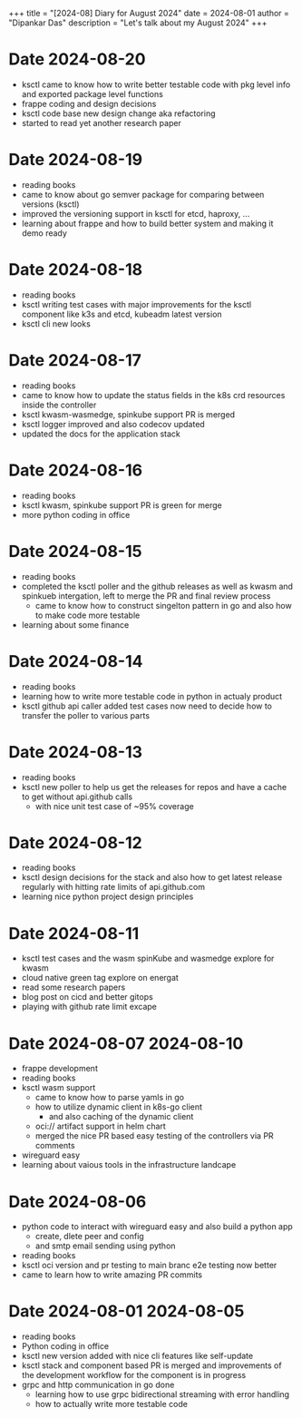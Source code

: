 +++
title = "[2024-08] Diary for August 2024"
date = 2024-08-01
author = "Dipankar Das"
description = "Let's talk about my August 2024"
+++

# Date 2024-08-20
* ksctl came to know how to write better testable code with pkg level info and exported package level functions
* frappe coding and design decisions
* ksctl code base new design change aka refactoring
* started to read yet another research paper

# Date 2024-08-19
* reading books
* came to know about go semver package for comparing between versions (ksctl)
* improved the versioning support in ksctl for etcd, haproxy, ...
* learning about frappe and how to build better system and making it demo ready

# Date 2024-08-18
* reading books
* ksctl writing test cases with major improvements for the ksctl component like k3s and etcd, kubeadm latest version 
* ksctl cli new looks

# Date 2024-08-17
* reading books
* came to know how to update the status fields in the k8s crd resources inside the controller
* ksctl kwasm-wasmedge, spinkube support PR is merged
* ksctl logger improved and also codecov updated
* updated the docs for the application stack

# Date 2024-08-16
* reading books
* ksctl kwasm, spinkube support PR is green for merge
* more python coding in office

# Date 2024-08-15
* reading books
* completed the ksctl poller and the github releases as well as kwasm and spinkueb intergation, left to merge the PR and final review process
  * came to know how to construct singelton pattern in go and also how to make code more testable
* learning about some finance

# Date 2024-08-14
* reading books
* learning how to write more testable code in python in actualy product
* ksctl github api caller added test cases now need to decide how to transfer the poller to various parts

# Date 2024-08-13
* reading books
* ksctl new poller to help us get the releases for repos and have a cache to get without api.github calls
  * with nice unit test case of ~95% coverage

# Date 2024-08-12
* reading books
* ksctl design decisions for the stack and also how to get latest release regularly with hitting rate limits of api.github.com
* learning nice python project design principles

# Date 2024-08-11
* ksctl test cases and the wasm spinKube and wasmedge explore for kwasm
* cloud native green tag explore on energat
* read some research papers
* blog post on cicd and better gitops
* playing with github rate limit excape

# Date 2024-08-07 2024-08-10
* frappe development
* reading books
* ksctl wasm support
  * came to know how to parse yamls in go
  * how to utilize dynamic client in k8s-go client
    * and also caching of the dynamic client
  * oci:// artifact support in helm chart
  * merged the nice PR based easy testing of the controllers via PR comments
* wireguard easy
* learning about vaious tools in the infrastructure landcape

# Date 2024-08-06
* python code to interact with wireguard easy and also build a python app
  * create, dlete peer and config
  * and smtp email sending using python
* reading books
* ksctl oci version and pr testing to main branc e2e testing now better
* came to learn how to write amazing PR commits

# Date 2024-08-01 2024-08-05
* reading books
* Python coding in office
* ksctl new version added with nice cli features like self-update
* ksctl stack and component based PR is merged and improvements of the development workflow for the component is in progress
* grpc and http communication in go done
  * learning how to use grpc bidirectional streaming with error handling
  * how to actually write more testable code

